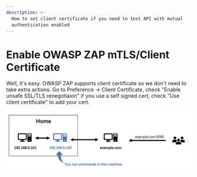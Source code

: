 ```yaml
---
description: >-
  How to set client certificate if you need to test API with mutual
  authentication enabled
---
```


# Enable OWASP ZAP mTLS/Client Certificate

Well, it's easy. OWASP ZAP supports client certificate so we don't need to take extra actions. Go to Preference -&gt; Client Certificate, check "Enable unsafe SSL/TLS renegotiaion" if you use a self signed cert, check "Use client certificate" to add your cert. 

![](.gitbook/assets/image%20%2820%29.png)



